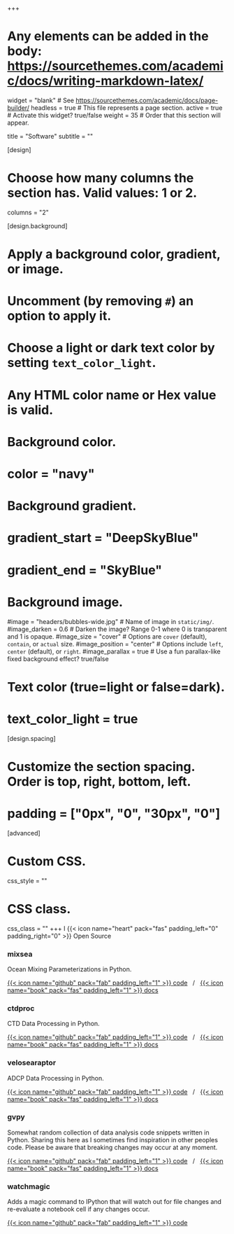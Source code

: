 +++
# Any elements can be added in the body: https://sourcethemes.com/academic/docs/writing-markdown-latex/

widget = "blank"  # See https://sourcethemes.com/academic/docs/page-builder/
headless = true  # This file represents a page section.
active = true  # Activate this widget? true/false
weight = 35  # Order that this section will appear.

title = "Software"
subtitle = ""

[design]
  # Choose how many columns the section has. Valid values: 1 or 2.
  columns = "2"

[design.background]
  # Apply a background color, gradient, or image.
  #   Uncomment (by removing `#`) an option to apply it.
  #   Choose a light or dark text color by setting `text_color_light`.
  #   Any HTML color name or Hex value is valid.

  # Background color.
  # color = "navy"
  
  # Background gradient.
  # gradient_start = "DeepSkyBlue"
  # gradient_end = "SkyBlue"
  
  # Background image.
  #image = "headers/bubbles-wide.jpg"  # Name of image in `static/img/`.
  #image_darken = 0.6  # Darken the image? Range 0-1 where 0 is transparent and 1 is opaque.
  #image_size = "cover"  #  Options are `cover` (default), `contain`, or `actual` size.
  #image_position = "center"  # Options include `left`, `center` (default), or `right`.
  #image_parallax = true  # Use a fun parallax-like fixed background effect? true/false

  # Text color (true=light or false=dark).
  # text_color_light = true

[design.spacing]
  # Customize the section spacing. Order is top, right, bottom, left.
  # padding = ["0px", "0", "30px", "0"]

[advanced]
 # Custom CSS. 
 css_style = ""
 
 # CSS class.
 css_class = ""
+++
I {{< icon name="heart" pack="fas" padding_left="0" padding_right="0" >}} Open Source
### mixsea
Ocean Mixing Parameterizations in Python.

[{{< icon name="github" pack="fab" padding_left="1" >}} code](https://github.com/modscripps/mixsea)
&nbsp; / &nbsp;
[{{< icon name="book" pack="fas" padding_left="1" >}} docs](https://mixsea.readthedocs.io/en/latest/)

### ctdproc
CTD Data Processing in Python. 

[{{< icon name="github" pack="fab" padding_left="1" >}} code](https://github.com/gunnarvoet/ctdproc)
&nbsp; / &nbsp;
[{{< icon name="book" pack="fas" padding_left="1" >}} docs](https://ctdproc.readthedocs.io/en/latest/)

### velosearaptor
ADCP Data Processing in Python. 

[{{< icon name="github" pack="fab" padding_left="1" >}} code](https://github.com/modscripps/velosearaptor)
&nbsp; / &nbsp;
[{{< icon name="book" pack="fas" padding_left="1" >}} docs](https://modscripps.github.io/velosearaptor)

### gvpy
Somewhat random collection of data analysis code snippets written in Python. Sharing this here as I sometimes find inspiration in other peoples code. Please be aware that breaking changes may occur at any moment.

[{{< icon name="github" pack="fab" padding_left="1" >}} code](https://github.com/gunnarvoet/gvpy)
&nbsp; / &nbsp;
[{{< icon name="book" pack="fas" padding_left="1" >}} docs](https://gunnarvoet.github.io/gvpy)

### watchmagic
Adds a magic command to IPython that will watch out for file changes and re-evaluate a notebook cell if any changes occur.

[{{< icon name="github" pack="fab" padding_left="1" >}} code](https://github.com/gunnarvoet/watchmagic)
